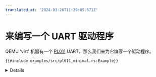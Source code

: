 ```yaml
---
translated_at: '2024-03-26T11:39:05.571Z'
---
```


# 来编写一个 UART 驱动程序

QEMU 'virt' 机器有一个 [PL011][1] UART，那么我们来为它编写一个驱动程序。

```rust,editable
{{#include examples/src/pl011_minimal.rs:Example}}
```

<details>

- 请注意，`Uart::new` 是不安全的，而其他方法是安全的。这是因为，只要调用 `Uart::new` 的代码保证其安全要求得到满足（即，对于给定的 UART，只有一个驱动实例，并且没有其他东西别名它的地址空间），那么以后调用 `write_byte` 总是安全的，因为我们可以假定所需的前提条件已经满足。
- 我们也可以做相反的处理（使 `new` 安全但 `write_byte` 不安全），但这样使用起来要不便多了，因为每一个调用 `write_byte` 的地方都需要推理安全性。
- 这是写安全包装非安全代码的常见模式：将正确性证明的负担从大量地方移动到较少的地方。

</details>

[1]: https://developer.arm.com/documentation/ddi0183/g
